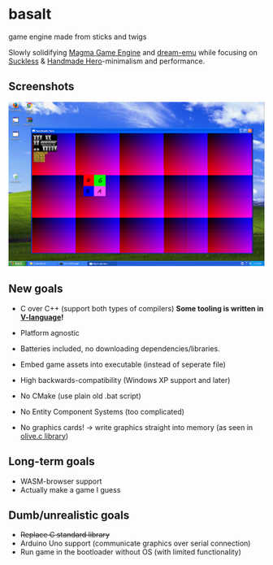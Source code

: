 # basalt
game engine made from sticks and twigs

Slowly solidifying [Magma Game Engine](https://github.com/bramtechs/RaylibMagmaEngine) and [dream-emu](https://github.com/bramtechs/dream-emu) while focusing on [Suckless](suckless.org) & [Handmade Hero](https://handmadehero.org/)-minimalism and performance.

## Screenshots
![Window XP](screenshots/window_xp.png)

## New goals
- C over C++ (support both types of compilers) **Some tooling is written in [V-language](vlang.io)!**
- Platform agnostic
- Batteries included, no downloading dependencies/libraries.
- Embed game assets into executable (instead of seperate file)
- High backwards-compatibility (Windows XP support and later)

- No CMake (use plain old .bat script)
- No Entity Component Systems (too complicated)
- No graphics cards! -> write graphics straight into memory (as seen in [olive.c library](https://github.com/tsoding/olive.c))

## Long-term goals
- WASM-browser support
- Actually make a game I guess

## Dumb/unrealistic goals
- ~~Replace C standard library~~
- Arduino Uno support (communicate graphics over serial connection)
- Run game in the bootloader without OS (with limited functionality)
